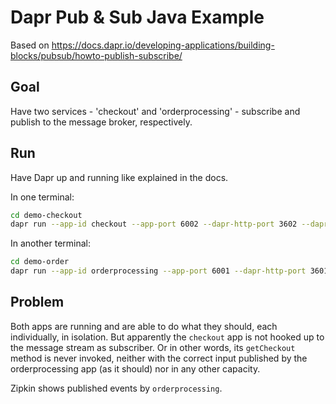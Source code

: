 # Dapr Pub & Sub Java Example

Based on https://docs.dapr.io/developing-applications/building-blocks/pubsub/howto-publish-subscribe/

## Goal

Have two services - 'checkout' and 'orderprocessing' - subscribe and publish to the message broker, respectively.

## Run

Have Dapr up and running like explained in the docs.

In one terminal:

```bash
cd demo-checkout
dapr run --app-id checkout --app-port 6002 --dapr-http-port 3602 --dapr-grpc-port 60002 --components-path ../my-components mvn spring-boot:run
```

In another terminal:

```bash
cd demo-order
dapr run --app-id orderprocessing --app-port 6001 --dapr-http-port 3601 --dapr-grpc-port 60001 --components-path ../my-components mvn spring-boot:run
```

## Problem

Both apps are running and are able to do what they should, each individually, in isolation. But apparently the `checkout` app is not hooked up to the message stream as subscriber. Or in other words, its `getCheckout` method is never invoked, neither with the correct input published by the orderprocessing app (as it should) nor in any other capacity.

Zipkin shows published events by `orderprocessing`.